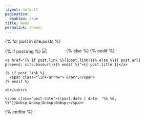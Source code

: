 ```yaml
---
layout: default
pagination:
  enabled: true
title: News
permalink: /news/
---
```

{% for post in site.posts %}
<article class="post">
  <div class="post-image" style="float:left; width:200px;">
    {% if post.img %}
    <a class="post-thumbnail" href="{{post.url | prepend: site.baseurl}}">
      <img src="{{"/assets/img/" | prepend: site.baseurl | append : post.img}}"/>
    </a>
  </div>
  {% else %}
  {% endif %}
  <div class="post-content" style="float:right;">

    <a href="{% if post.link %}{{post.link}}{% else %}{{ post.url| prepend: site.baseurl}}{% endif %}">{{ post.title }}</a>

    {% if post.link %}
      <span class="link-arrow"> &rarr;</span>
    {% endif %}

    <br/><br/>

    <span class="post-date">{{post.date | date: '%b %d, %Y'}}&nbsp;&nbsp;&nbsp;&nbsp;</span>
  </div>
</article>
{% endfor %}

  